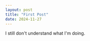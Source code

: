 ```yaml
---
layout: post
title: "First Post"
date: 2024-11-27
---
```


I still don't understand what I'm doing.
